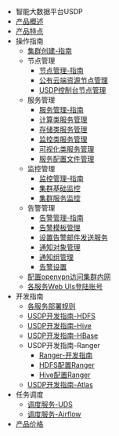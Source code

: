 
* 智能大数据平台USDP
* [产品概述](/USDP/README)
* [产品特点](/USDP/intro.md)
* 操作指南
    * [集群创建-指南](/USDP/operate/cluster)
    * 节点管理
      * [节点管理-指南](/USDP/operate/node/README)
      * [公有云端资源节点管理](/USDP/operate/node/cloud_node)
      * [USDP控制台节点管理](/USDP/operate/node/usdp_node)
    * 服务管理
      * [服务管理-指南](/USDP/operate/service/README)
      * [计算类服务管理](/USDP/operate/service/compute_kind)
      * [存储类服务管理](/USDP/operate/service/storage_kind)
      * [监控类服务管理](/USDP/operate/service/monitor_kind)
      * [可视化类服务管理](/USDP/operate/service/visual_kind)
      * [服务配置文件管理](/USDP/operate/service/service_configer_update)
    * 监控管理
      * [监控管理-指南](/USDP/operate/monitor/README)
      * [集群基础监控](/USDP/operate/monitor/basic_monitor)
      * [集群服务监控](/USDP/operate/monitor/service_monitor)
    * 告警管理
      * [告警管理-指南](/USDP/operate/alarm/README)
      * [告警模板管理](/USDP/operate/alarm/alarm_template)
      * [设置告警邮件发送服务](/USDP/operate/alarm/set_emailserver)
      * [通知对象管理](/USDP/operate/alarm/notification_object)
      * [通知组管理](/USDP/operate/alarm/notification_group)
      * [告警设置](/USDP/operate/alarm/set_alarm)
    * [配置openvpn访问集群内网](/USDP/operate/openvpn)
    * [各服务Web UIs登陆账号](/USDP/operate/login)
* 开发指南
    * [各服务部署规则](/USDP/developer/rule)
    * [USDP开发指南-HDFS](/USDP/developer/hdfs)
    * [USDP开发指南-Hive](/USDP/developer/hive)
    * [USDP开发指南-HBase](/USDP/developer/hbase)
    * USDP开发指南-Ranger
      * [Ranger-开发指南](/USDP/developer/ranger/README)
      * [HDFS配置Ranger](/USDP/developer/ranger/ranger_hdfs)
      * [Hive配置Ranger](/USDP/developer/ranger/ranger_hive)
    * [USDP开发指南-Atlas](/USDP/developer/atlas)
* 任务调度
    * [调度服务-UDS](/USDP/schedule/uds)
    * [调度服务-Airflow](/USDP/schedule/airflow)
* [产品价格](/USDP/price)

